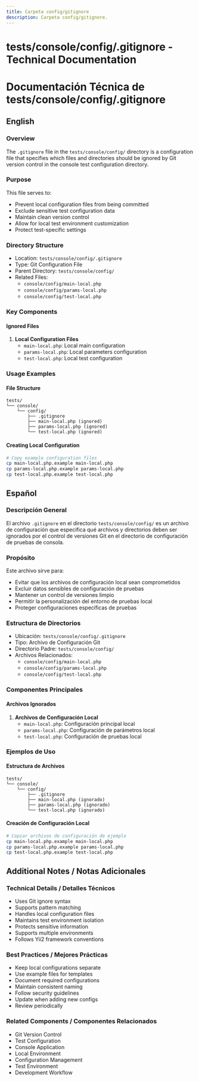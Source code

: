 ```yaml
---
title: Carpeta config/gitignore
description: Carpeta config/gitignore.
---
```


# tests/console/config/.gitignore - Technical Documentation
# Documentación Técnica de tests/console/config/.gitignore

## English

### Overview
The `.gitignore` file in the `tests/console/config/` directory is a configuration file that specifies which files and directories should be ignored by Git version control in the console test configuration directory.

### Purpose
This file serves to:
- Prevent local configuration files from being committed
- Exclude sensitive test configuration data
- Maintain clean version control
- Allow for local test environment customization
- Protect test-specific settings

### Directory Structure
- Location: `tests/console/config/.gitignore`
- Type: Git Configuration File
- Parent Directory: `tests/console/config/`
- Related Files: 
  - `console/config/main-local.php`
  - `console/config/params-local.php`
  - `console/config/test-local.php`

### Key Components

#### Ignored Files
1. **Local Configuration Files**
   - `main-local.php`: Local main configuration
   - `params-local.php`: Local parameters configuration
   - `test-local.php`: Local test configuration

### Usage Examples

#### File Structure
```plaintext
tests/
└── console/
    └── config/
        ├── .gitignore
        ├── main-local.php (ignored)
        ├── params-local.php (ignored)
        └── test-local.php (ignored)
```

#### Creating Local Configuration
```bash
# Copy example configuration files
cp main-local.php.example main-local.php
cp params-local.php.example params-local.php
cp test-local.php.example test-local.php
```

## Español

### Descripción General
El archivo `.gitignore` en el directorio `tests/console/config/` es un archivo de configuración que especifica qué archivos y directorios deben ser ignorados por el control de versiones Git en el directorio de configuración de pruebas de consola.

### Propósito
Este archivo sirve para:
- Evitar que los archivos de configuración local sean comprometidos
- Excluir datos sensibles de configuración de pruebas
- Mantener un control de versiones limpio
- Permitir la personalización del entorno de pruebas local
- Proteger configuraciones específicas de pruebas

### Estructura de Directorios
- Ubicación: `tests/console/config/.gitignore`
- Tipo: Archivo de Configuración Git
- Directorio Padre: `tests/console/config/`
- Archivos Relacionados:
  - `console/config/main-local.php`
  - `console/config/params-local.php`
  - `console/config/test-local.php`

### Componentes Principales

#### Archivos Ignorados
1. **Archivos de Configuración Local**
   - `main-local.php`: Configuración principal local
   - `params-local.php`: Configuración de parámetros local
   - `test-local.php`: Configuración de pruebas local

### Ejemplos de Uso

#### Estructura de Archivos
```plaintext
tests/
└── console/
    └── config/
        ├── .gitignore
        ├── main-local.php (ignorado)
        ├── params-local.php (ignorado)
        └── test-local.php (ignorado)
```

#### Creación de Configuración Local
```bash
# Copiar archivos de configuración de ejemplo
cp main-local.php.example main-local.php
cp params-local.php.example params-local.php
cp test-local.php.example test-local.php
```

## Additional Notes / Notas Adicionales

### Technical Details / Detalles Técnicos
- Uses Git ignore syntax
- Supports pattern matching
- Handles local configuration files
- Maintains test environment isolation
- Protects sensitive information
- Supports multiple environments
- Follows Yii2 framework conventions

### Best Practices / Mejores Prácticas
- Keep local configurations separate
- Use example files for templates
- Document required configurations
- Maintain consistent naming
- Follow security guidelines
- Update when adding new configs
- Review periodically

### Related Components / Componentes Relacionados
- Git Version Control
- Test Configuration
- Console Application
- Local Environment
- Configuration Management
- Test Environment
- Development Workflow